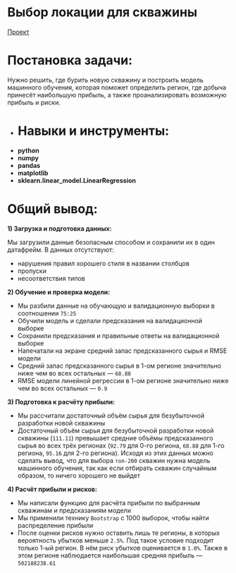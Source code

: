 # Выбор локации для скважины
[Проект](Яндекс.Практикум%20Проект%20№8%20Выбор%20локации%20для%20скважины.ipynb)  
# Постановка задачи:    
Нужно решить, где бурить новую скважину и построить модель машинного обучения, которая поможет определить регион, где добыча принесёт наибольшую прибыль, а также проанализировать возможную прибыль и риски.
- # Навыки и инструменты:  
* **python**
* **numpy**
* **pandas**
* **matplotlib**
* **sklearn.linear_model.LinearRegression**
# Общий вывод:
**1) Загрузка и подготовка данных:**

Мы загрузили данные безопасным способом и сохранили их в один датафрейм. В данных отсутствуют:

- нарушения правил хорошего стиля в названии столбцов
- пропуски
- несоответствия типов
    
**2) Обучение и проверка модели:**
- Мы разбили данные на обучающую и валидационную выборки в соотношении `75:25`
- Обучили модель и сделали предсказания на валидационной выборке
- Сохранили предсказания и правильные ответы на валидационной выборке
- Напечатали на экране средний запас предсказанного сырья и RMSE модели
- Средний запас предсказанного сырья в 1-ом регионе значительно ниже чем во всех остальных — `68.88`
- RMSE модели линейной регрессии в 1-ом регионе значительно ниже чем во всех остальных — `0.9`

**3) Подготовка к расчёту прибыли:** 
- Мы рассчитали достаточный объём сырья для безубыточной разработки новой скважины
- Достаточный объём сырья для безубыточной разработки новой скважины (`111.11`) превышает средние объёмы предсказанного сырья во всех трёх регионах (`92.79` для 0-го региона, `68.88` для 1-го региона, `95.16` для 2-го региона). Иcходя из этих данных можно сделать вывод, что для выбора `топ-200` скважин нужна модель машинного обучения, так как если отбирать скважин случайным образом, то ничего хорошего не выйдет

**4) Расчёт прибыли и рисков:**
- Мы написали функцию для расчёта прибыли по выбранным скважинам и предсказаниям модели
- Мы применили технику `Bootstrap` с 1000 выборок, чтобы найти распределение прибыли
- После оценки рисков нужно оставить лишь те регионы, в которых вероятность убытков меньше `2.5%`. Под такое условие подходит только 1-ый регион. В нём риск убытков оценивается в `1.0%`. Также в этом регионе наблюдается наибольшая средняя прибыль — `502188238.61`
